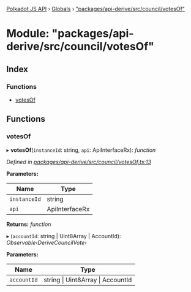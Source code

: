[Polkadot JS API](../README.md) › [Globals](../globals.md) › ["packages/api-derive/src/council/votesOf"](_packages_api_derive_src_council_votesof_.md)

# Module: "packages/api-derive/src/council/votesOf"

## Index

### Functions

* [votesOf](_packages_api_derive_src_council_votesof_.md#votesof)

## Functions

###  votesOf

▸ **votesOf**(`instanceId`: string, `api`: ApiInterfaceRx): *function*

*Defined in [packages/api-derive/src/council/votesOf.ts:13](https://github.com/polkadot-js/api/blob/95dd13e218/packages/api-derive/src/council/votesOf.ts#L13)*

**Parameters:**

Name | Type |
------ | ------ |
`instanceId` | string |
`api` | ApiInterfaceRx |

**Returns:** *function*

▸ (`accountId`: string | Uint8Array | AccountId): *Observable‹DeriveCouncilVote›*

**Parameters:**

Name | Type |
------ | ------ |
`accountId` | string &#124; Uint8Array &#124; AccountId |
